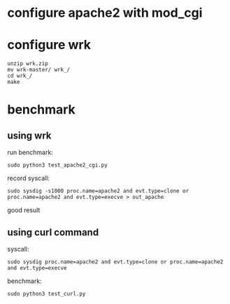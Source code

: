 # configure apache2 with mod_cgi
# configure wrk
```
unzip wrk.zip
mv wrk-master/ wrk_/
cd wrk_/
make
```

# benchmark
## using wrk
run benchmark:
```
sudo python3 test_apache2_cgi.py
```
record syscall:
```
sudo sysdig -s1000 proc.name=apache2 and evt.type=clone or proc.name=apache2 and evt.type=execve > out_apache
```
good result


## using curl command
syscall:
```
sudo sysdig proc.name=apache2 and evt.type=clone or proc.name=apache2 and evt.type=execve
```
benchmark:
```
sudo python3 test_curl.py
```
